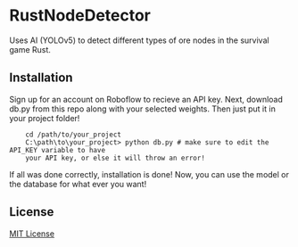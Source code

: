 
# RustNodeDetector

Uses AI (YOLOv5) to detect different types of ore nodes in the survival game Rust.



## Installation

Sign up for an account on Roboflow to recieve an API key. Next, download db.py from this repo along with your selected weights. Then just put it in your project folder! 

```
    cd /path/to/your_project
    C:\path\to\your_project> python db.py # make sure to edit the API_KEY variable to have
    your API key, or else it will throw an error! 
```

If all was done correctly, installation is done! Now, you can use the model or the database for what ever you want! 


## License

[MIT License](https://choosealicense.com/licenses/mit/)
